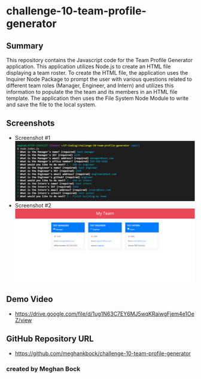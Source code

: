 # challenge-10-team-profile-generator

## Summary
This repository contains the Javascript code for the Team Profile Generator application. This application utilizes Node.js to create an HTML file displaying a team roster. To create the HTML file, the application uses the Inquirer Node Package to prompt the user with various questions related to different team roles (Manager, Engineer, and Intern) and utilizes this information to populate the the team and its members in an HTML file template. The application then uses the File System Node Module to write and save the file to the local system.

## Screenshots
* Screenshot #1 ![Team Profile Generator 1](https://github.com/meghankbock/challenge-10-team-profile-generator/blob/main/images/Team-Profile-Generator-Screenshot-1.PNG)
* Screenshot #2 ![Team Profile Generator 2](https://github.com/meghankbock/challenge-10-team-profile-generator/blob/main/images/Team-Profile-Generator-Screenshot-2.PNG)

## Demo Video
* https://drive.google.com/file/d/1ug1N63C7EY6MJ5wqKRaiwgFjem4e1OeZ/view


## GitHub Repository URL
* https://github.com/meghankbock/challenge-10-team-profile-generator


### created by Meghan Bock